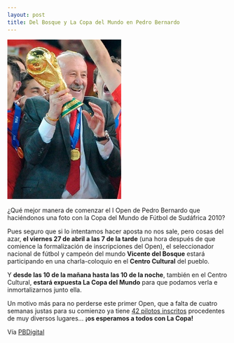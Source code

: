 ```yaml
---
layout: post
title: Del Bosque y La Copa del Mundo en Pedro Bernardo
---
```


<img class="left" src="images/del_bosque.jpg" alt="Del Bosque con la Copa del Mundo"/>

¿Qué mejor manera de comenzar el I Open de Pedro Bernardo que haciéndonos una foto con la Copa del Mundo de Fútbol de Sudáfrica 2010?

Pues seguro que si lo intentamos hacer aposta no nos sale, pero cosas del azar, **el viernes 27 de abril a las 7 de la tarde** (una hora después de que comience la formalización de inscripciones del Open), el seleccionador nacional de fútbol y campeón del mundo **Vicente del Bosque** estará participando en una charla-coloquio en el **Centro Cultural** del pueblo.

Y **desde las 10 de la mañana hasta las 10 de la noche**, también en el Centro Cultural, **estará expuesta La Copa del Mundo** para que podamos verla e inmortalizarnos junto ella.

Un motivo más para no perderse este primer Open, que a falta de cuatro semanas justas para su comienzo ya tiene [42 pilotos inscritos](pilotos.html) procedentes de muy diversos lugares... **¡os esperamos a todos con La Copa!**

Vía [PBDigital](http://pbdigital.blogspot.com.es/2012/03/la-copa-del-mundo-en-pedro-bernardo.html)

